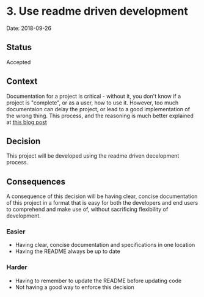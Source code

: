 # 3. Use readme driven development

Date: 2018-09-26

## Status

Accepted

## Context

Documentation for a project is critical - without it, you don't know if a project is "complete", or as a user, how to use it.  However, too much documentaion can delay the project, or lead to a good implementation of the wrong thing. This process, and the reasoning is much better explained at [this blog post](http://tom.preston-werner.com/2010/08/23/readme-driven-development.html)

## Decision

This project will be developed using the readme driven decelopment process.

## Consequences

A consequence of this decision will be having clear, concise documentation of this project in a format that is easy for both the developers and end users to comprehend and make use of, without sacrificing flexibility of development.

### Easier

* Having clear, concise documentation and specifications in one location
* Having the README always be up to date

### Harder

* Having to remember to update the README before updating code
* Not having a good way to enforce this decision
